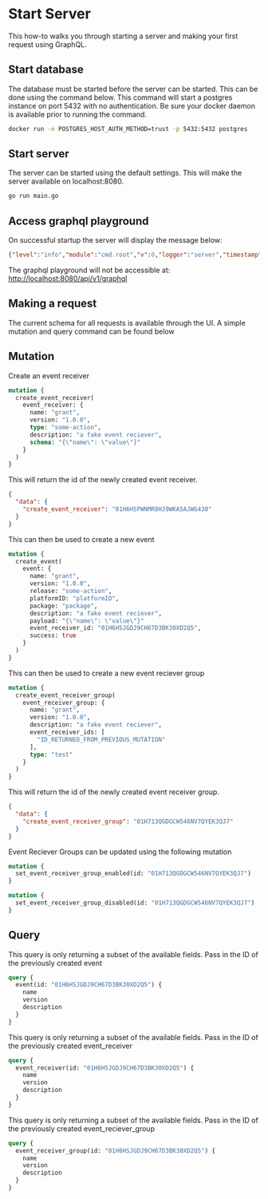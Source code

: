 # Start Server

This how-to walks you through starting a server and making your first request
using GraphQL.

## Start database

The database must be started before the server can be started. This can be done
using the command below. This command will start a postgres instance on
port 5432 with no authentication. Be sure your docker daemon is available
prior to running the command.

```bash
docker run -e POSTGRES_HOST_AUTH_METHOD=trust -p 5432:5432 postgres
```

## Start server

The server can be started using the default settings. This will make the server
available on localhost:8080.

```bash
go run main.go
```

## Access graphql playground

On successful startup the server will display the message below:

```json
{"level":"info","module":"cmd.root","v":0,"logger":"server","timestamp":"2023-07-29T13:56:22.378783-04:00","message":"connect to http://localhost:8080/api/v1/graphql for GraphQL playground"}
```

The graphql playground will not be accessible at: <http://localhost:8080/api/v1/graphql>

## Making a request

The current schema for all requests is available through the UI. A simple mutation
and query command can be found below

## Mutation

Create an event receiver

```graphql
mutation {
  create_event_receiver(
    event_receiver: {
      name: "grant", 
      version: "1.0.0", 
      type: "some-action", 
      description: "a fake event reciever", 
      schema: "{\"name\": \"value\"}"
    }
  )
}
```

This will return the id of the newly created event receiver.

```json
{
  "data": {
    "create_event_receiver": "01H6HSPWNMR8HJ9WKA5AJWG430"
  }
}
```

This can then be used to create a new event

```graphql
mutation {
  create_event(
    event: {
      name: "grant",
      version: "1.0.0",
      release: "some-action",
      platformID: "platformID",
      package: "package",
      description: "a fake event reciever",
      payload: "{\"name\": \"value\"}"
      event_receiver_id: "01H6HSJGDJ9CH67D3BK30XD2Q5",
      success: true
    }
  )
}
```

This can then be used to create a new event reciever group

```graphql
mutation {
  create_event_receiver_group(
    event_receiver_group: {
      name: "grant",
      version: "1.0.0",
      description: "a fake event reciever",
      event_receiver_ids: [
        "ID_RETURNED_FROM_PREVIOUS_MUTATION"
      ],
      type: "test"
    }
  )
}
```

This will return the id of the newly created event receiver group.

```json
{
  "data": {
    "create_event_receiver_group": "01H713QGDGCW546NV7QYEK3QJ7"
  }
}
```

Event Reciever Groups can be updated using the following mutation

```graphql
mutation {
  set_event_receiver_group_enabled(id: "01H713QGDGCW546NV7QYEK3QJ7")
}
```

```graphql
mutation {
  set_event_receiver_group_disabled(id: "01H713QGDGCW546NV7QYEK3QJ7")
}
```

## Query

This query is only returning a subset of the available fields. Pass
in the ID of the previously created event

```graphql
query {
  event(id: "01H6HSJGDJ9CH67D3BK30XD2Q5") {
    name
    version
    description
  }
}
```

This query is only returning a subset of the available fields. Pass
in the ID of the previously created event_receiver

```graphql
query {
  event_receiver(id: "01H6HSJGDJ9CH67D3BK30XD2Q5") {
    name
    version
    description
  }
}
```

This query is only returning a subset of the available fields. Pass
in the ID of the previously created event_reciever_group

```graphql
query {
  event_receiver_group(id: "01H6HSJGDJ9CH67D3BK30XD2Q5") {
    name
    version
    description
  }
}
```
